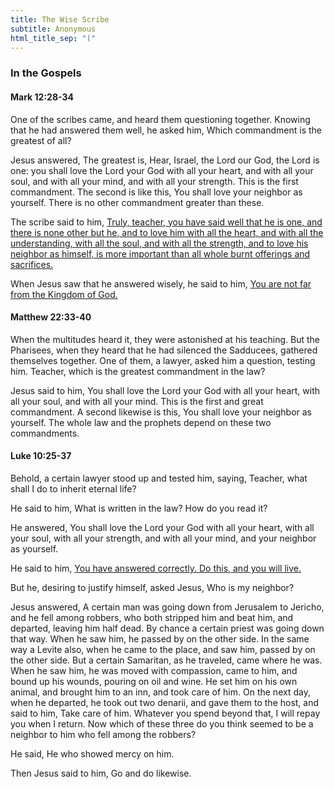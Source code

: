 ```yaml
---
title: The Wise Scribe
subtitle: Anonymous
html_title_sep: "("
---
```


### In the Gospels

#### Mark 12:28-34

One of the scribes came, and heard them questioning together. Knowing that he
had answered them well, he asked him, Which commandment is the greatest of all?

Jesus answered, The greatest is, Hear, Israel, the Lord our God, the Lord is
one: you shall love the Lord your God with all your heart, and with all your
soul, and with all your mind, and with all your strength. This is the first
commandment. The second is like this, You shall love your neighbor as yourself.
There is no other commandment greater than these.

The scribe said to him, <u class="blue">Truly, teacher, you have said well that
he is one, and there is none other but he, and to love him with all the heart,
and with all the understanding, with all the soul, and with all the strength,
and to love his neighbor as himself, is more important than all whole burnt
offerings and sacrifices.</u>

When Jesus saw that he answered wisely, he said to him, <u>You are not far from
the Kingdom of God.</u>

#### Matthew 22:33-40

When the multitudes heard it, they were astonished at his teaching. But the
Pharisees, when they heard that he had silenced the Sadducees, gathered
themselves together. One of them, a lawyer, asked him a question, testing him.
Teacher, which is the greatest commandment in the law?

Jesus said to him, You shall love the Lord your God with all your heart, with
all your soul, and with all your mind. This is the first and great commandment.
A second likewise is this, You shall love your neighbor as yourself. The whole
law and the prophets depend on these two commandments.

#### Luke 10:25-37

Behold, a certain lawyer stood up and tested him, saying, Teacher, what shall I
do to inherit eternal life?

He said to him, What is written in the law? How do you read it?

He answered, You shall love the Lord your God with all your heart, with all
your soul, with all your strength, and with all your mind, and your neighbor as
yourself.

He said to him, <u>You have answered correctly. Do this, and you will live.</u>

But he, desiring to justify himself, asked Jesus, Who is my neighbor?

Jesus answered, A certain man was going down from Jerusalem to Jericho, and he
fell among robbers, who both stripped him and beat him, and departed, leaving
him half dead. By chance a certain priest was going down that way. When he saw
him, he passed by on the other side. In the same way a Levite also, when he
came to the place, and saw him, passed by on the other side. But a certain
Samaritan, as he traveled, came where he was. When he saw him, he was moved
with compassion, came to him, and bound up his wounds, pouring on oil and wine.
He set him on his own animal, and brought him to an inn, and took care of him.
On the next day, when he departed, he took out two denarii, and gave them to
the host, and said to him, Take care of him. Whatever you spend beyond that, I
will repay you when I return. Now which of these three do you think seemed to
be a neighbor to him who fell among the robbers?

He said, He who showed mercy on him.

Then Jesus said to him, Go and do likewise.
